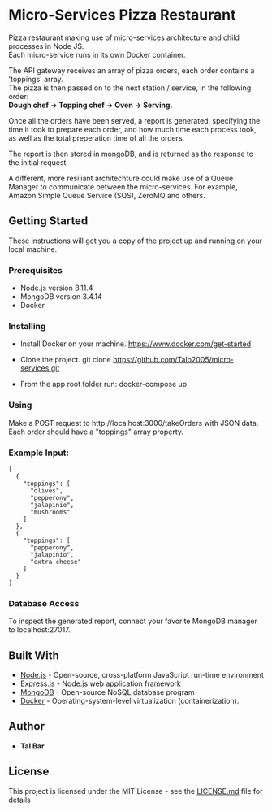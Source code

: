 # Micro-Services Pizza Restaurant

Pizza restaurant making use of micro-services architecture and child processes in Node JS.<br />
Each micro-service runs in its own Docker container.

The API gateway receives an array of pizza orders, each order contains a 'toppings' array.<br />
The pizza is then passed on to the next station / service, in the following order:<br />
**Dough chef -> Topping chef -> Oven -> Serving.**

Once all the orders have been served, a report is generated, specifying the time it took to prepare each order, and how much time each process took, as well as the total preperation time of all the orders.

The report is then stored in mongoDB, and is returned as the response to the initial request.

A different, more resiliant architechture could make use of a Queue Manager to communicate between the micro-services.
For example, Amazon Simple Queue Service (SQS), ZeroMQ and others.

## Getting Started

These instructions will get you a copy of the project up and running on your local machine.

### Prerequisites

- Node.js version 8.11.4
- MongoDB version 3.4.14
- Docker

### Installing

- Install Docker on your machine. https://www.docker.com/get-started

- Clone the project. git clone https://github.com/Talb2005/micro-services.git

- From the app root folder run: docker-compose up

### Using

Make a POST request to http://localhost:3000/takeOrders with JSON data.
Each order should have a "toppings" array property.

### Example Input:

```
[
  {
    "toppings": [
      "olives",
      "pepperony",
      "jalapinio",
      "mushrooms"
    ]
  },
  {
    "toppings": [
      "pepperony",
      "jalapinio",
      "extra cheese"
    ]
  }
]
```

### Database Access

To inspect the generated report, connect your favorite MongoDB manager to localhost:27017. 

## Built With

- [Node.js](https://nodejs.org/en/docs/) - Open-source, cross-platform JavaScript run-time environment
- [Express.js](https://expressjs.com/) - Node.js web application framework
- [MongoDB](https://docs.mongodb.com/) - Open-source NoSQL database program
- [Docker](https://docs.docker.com/) - Operating-system-level virtualization (containerization).

## Author

- **Tal Bar**

## License

This project is licensed under the MIT License - see the [LICENSE.md](LICENSE.md) file for details
